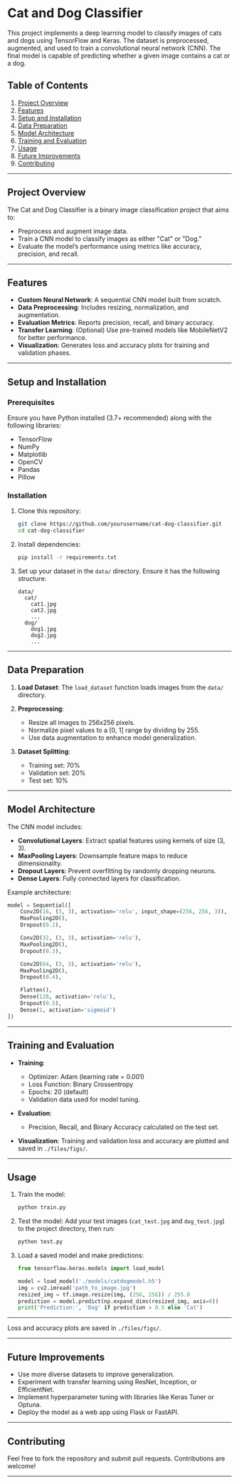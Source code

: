 # Cat and Dog Classifier

This project implements a deep learning model to classify images of cats and dogs using TensorFlow and Keras. The dataset is preprocessed, augmented, and used to train a convolutional neural network (CNN). The final model is capable of predicting whether a given image contains a cat or a dog.

## Table of Contents
1. [Project Overview](#project-overview)
2. [Features](#features)
3. [Setup and Installation](#setup-and-installation)
4. [Data Preparation](#data-preparation)
5. [Model Architecture](#model-architecture)
6. [Training and Evaluation](#training-and-evaluation)
7. [Usage](#usage)
8. [Future Improvements](#future-improvements)
9. [Contributing](#contributing)

---

## Project Overview
The Cat and Dog Classifier is a binary image classification project that aims to:
- Preprocess and augment image data.
- Train a CNN model to classify images as either "Cat" or "Dog."
- Evaluate the model’s performance using metrics like accuracy, precision, and recall.

---

## Features
- **Custom Neural Network**: A sequential CNN model built from scratch.
- **Data Preprocessing**: Includes resizing, normalization, and augmentation.
- **Evaluation Metrics**: Reports precision, recall, and binary accuracy.
- **Transfer Learning**: (Optional) Use pre-trained models like MobileNetV2 for better performance.
- **Visualization**: Generates loss and accuracy plots for training and validation phases.

---

## Setup and Installation

### Prerequisites
Ensure you have Python installed (3.7+ recommended) along with the following libraries:
- TensorFlow
- NumPy
- Matplotlib
- OpenCV
- Pandas
- Pillow

### Installation
1. Clone this repository:
   ```bash
   git clone https://github.com/yourusername/cat-dog-classifier.git
   cd cat-dog-classifier
   ```
2. Install dependencies:
   ```bash
   pip install -r requirements.txt
   ```
3. Set up your dataset in the `data/` directory. Ensure it has the following structure:
   ```
   data/
     cat/
       cat1.jpg
       cat2.jpg
       ...
     dog/
       dog1.jpg
       dog2.jpg
       ...
   ```

---

## Data Preparation
1. **Load Dataset**:
   The `load_dataset` function loads images from the `data/` directory.

2. **Preprocessing**:
   - Resize all images to 256x256 pixels.
   - Normalize pixel values to a [0, 1] range by dividing by 255.
   - Use data augmentation to enhance model generalization.

3. **Dataset Splitting**:
   - Training set: 70%
   - Validation set: 20%
   - Test set: 10%

---

## Model Architecture
The CNN model includes:
- **Convolutional Layers**: Extract spatial features using kernels of size (3, 3).
- **MaxPooling Layers**: Downsample feature maps to reduce dimensionality.
- **Dropout Layers**: Prevent overfitting by randomly dropping neurons.
- **Dense Layers**: Fully connected layers for classification.

Example architecture:
```python
model = Sequential([
    Conv2D(16, (3, 3), activation='relu', input_shape=(256, 256, 3)),
    MaxPooling2D(),
    Dropout(0.2),

    Conv2D(32, (3, 3), activation='relu'),
    MaxPooling2D(),
    Dropout(0.3),

    Conv2D(64, (3, 3), activation='relu'),
    MaxPooling2D(),
    Dropout(0.4),

    Flatten(),
    Dense(128, activation='relu'),
    Dropout(0.5),
    Dense(1, activation='sigmoid')
])
```

---

## Training and Evaluation
- **Training**:
   - Optimizer: Adam (learning rate = 0.001)
   - Loss Function: Binary Crossentropy
   - Epochs: 20 (default)
   - Validation data used for model tuning.

- **Evaluation**:
   - Precision, Recall, and Binary Accuracy calculated on the test set.

- **Visualization**:
   Training and validation loss and accuracy are plotted and saved in `./files/figs/`.

---

## Usage
1. Train the model:
   ```bash
   python train.py
   ```
2. Test the model:
   Add your test images (`cat_test.jpg` and `dog_test.jpg`) to the project directory, then run:
   ```bash
   python test.py
   ```

3. Load a saved model and make predictions:
   ```python
   from tensorflow.keras.models import load_model

   model = load_model('./models/catdogmodel.h5')
   img = cv2.imread('path_to_image.jpg')
   resized_img = tf.image.resize(img, (256, 256)) / 255.0
   prediction = model.predict(np.expand_dims(resized_img, axis=0))
   print('Prediction:', 'Dog' if prediction > 0.5 else 'Cat')
   ```

---

Loss and accuracy plots are saved in `./files/figs/`.

---

## Future Improvements
- Use more diverse datasets to improve generalization.
- Experiment with transfer learning using ResNet, Inception, or EfficientNet.
- Implement hyperparameter tuning with libraries like Keras Tuner or Optuna.
- Deploy the model as a web app using Flask or FastAPI.

---

## Contributing
Feel free to fork the repository and submit pull requests. Contributions are welcome!

---
